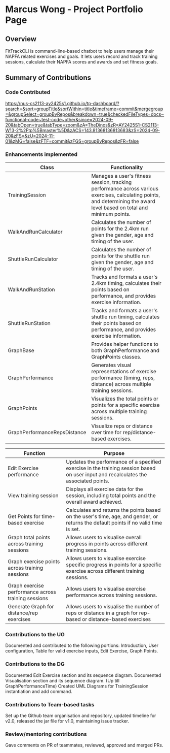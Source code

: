 # Marcus Wong - Project Portfolio Page

## Overview
FitTrackCLI is command-line-based chatbot to help users manage their NAPFA related exercises and goals.
It lets users record and track training sessions, calculate their NAPFA scores and awards and set fitness goals.

## Summary of Contributions

### Code Contributed
https://nus-cs2113-ay2425s1.github.io/tp-dashboard/?search=&sort=groupTitle&sortWithin=title&timeframe=commit&mergegroup=&groupSelect=groupByRepos&breakdown=true&checkedFileTypes=docs~functional-code~test-code~other&since=2024-09-20&tabOpen=true&tabType=zoom&zA=TheDinos&zR=AY2425S1-CS2113-W13-2%2Ftp%5Bmaster%5D&zACS=143.81368136813683&zS=2024-09-20&zFS=&zU=2024-11-01&zMG=false&zFTF=commit&zFGS=groupByRepos&zFR=false

### Enhancements implemented

| Class                        | Functionality                                                                                                                                                           |
|------------------------------|-------------------------------------------------------------------------------------------------------------------------------------------------------------------------|
| TrainingSession              | Manages a user's fitness session, tracking performance across various exercises, calculating points, and determining the award level based on total and minimum points. |
| WalkAndRunCalculator         | Calculates the number of points for the 2.4km run given the gender, age and timing of the user.                                                                         |
| ShuttleRunCalculator         | Calculates the number of points for the shuttle run given the gender, age and timing of the user.                                                                       |
| WalkAndRunStation            | Tracks and formats a user's 2.4km timing, calculates their points based on performance, and provides exercise information.                                              |
| ShuttleRunStation            | Tracks and formats a user's shuttle run timing, calculates their points based on performance, and provides exercise information.                                        |
| GraphBase                    | Provides helper functions to both GraphPerformance and GraphPoints classes.                                                                                             |
| GraphPerformance             | Generates visual representations of exercise performance (timing, reps, distance) across multiple training sessions.                                                    |
| GraphPoints                  | Visualizes the total points or points for a specific exercise across multiple training sessions.                                                                        |
| GraphPerformanceRepsDistance | Visualize reps or distance over time for rep/distance-based exercises.                                                                                                  |


| Function                                            | Purpose                                                                                                                             |
|-----------------------------------------------------|-------------------------------------------------------------------------------------------------------------------------------------|
| Edit Exercise performance                           | Updates the performance of a specified exercise in the training session based on user input and recalculates the associated points. |
| View training session                               | Displays all exercise data for the session, including total points and the overall award achieved.                                  |
| Get Points for time-based exercise                  | Calculates and returns the points based on the user's time, age, and gender, or returns the default points if no valid time is set. | 
| Graph total points across training sessions         | Allows users to visualise overall progress in points across different training sessions.                                            |
| Graph exercise points across training sessions      | Allows users to visualise exercise specific progress in points for a specific exercise across different training sessions.          | 
| Graph exercise performance across training sessions | Allows users to visualise exercise performance across training sessions.                                                            |
| Generate Graph for distance/rep exercises           | Allows users to visualise the number of reps or distance in a graph for rep-based or distance-based exercises                       |                                                                                                                            |


### Contributions to the UG
Documented and contributed to the following portions: Introduction, User configuration, Table for valid exercise inputs, 
Edit Exercise, Graph Points.

### Contributions to the DG
Documented Edit Exercise section and its sequence diagram.
Documented Visualisation section and its sequence diagram. (Up till GraphPerformanceTime)
Created UML Diagrams for TrainingSession instantiation and add command.

### Contributions to Team-based tasks
Set up the Github team organisation and repository, updated timeline for v2.0, released the jar file for v1.0,
maintaining issue tracker.

### Review/mentoring contributions
Gave comments on PR of teammates, reviewed, approved and merged PRs.
